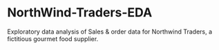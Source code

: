 # NorthWind-Traders-EDA
Exploratory data analysis of Sales &amp; order data for Northwind Traders, a fictitious gourmet food supplier.
